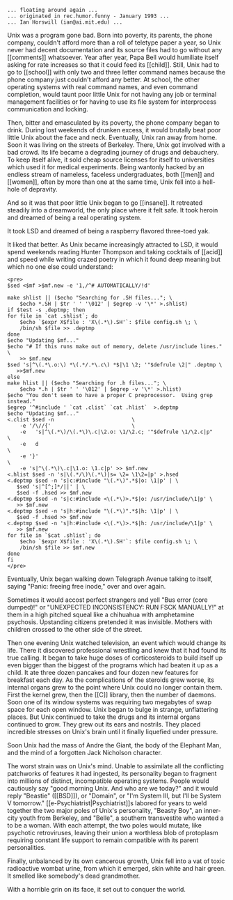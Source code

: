     ... floating around again ...
    ... originated in rec.humor.funny - January 1993 ...
    ... Ian Horswill (ian@ai.mit.edu) ...

Unix was a program gone bad. Born into poverty, its parents, the phone company, couldn't afford more than a roll of teletype paper a year, so Unix never had decent documentation and its source files had to go without any [[comments]] whatsoever.  Year after year, Papa Bell would humiliate itself asking for rate increases so that it could feed its [[child]].  Still, Unix had to go to [[school]] with only two and three letter command names because the phone company just couldn't afford any better.  At school, the other operating systems with real command names, and even command completion, would taunt poor little Unix for not having any job or terminal management facilities or for having to use its file system for interprocess communication and locking. 

Then, bitter and emasculated by its poverty, the phone company began to drink. During lost weekends of drunken excess, it would brutally beat poor little Unix about the face and neck. Eventually, Unix ran away from home.  Soon it was living on the streets of Berkeley.  There, Unix got involved with a bad crowd.  Its life became a degrading journey of drugs and debauchery.  To keep itself alive, it sold cheap source licenses for itself to universities which used it for medical experiments.  Being wantonly hacked by an endless stream of nameless, faceless undergraduates, both [[men]] and [[women]], often by more than one at the same time, Unix fell into a hell-hole of depravity. 

And so it was that poor little Unix began to go [[insane]].  It retreated steadily into a dreamworld, the only place where it felt safe.  It took heroin and dreamed of being a real operating system. 

It took LSD and dreamed of being a raspberry flavored three-toed yak. 

It liked that better.  As Unix became increasingly attracted to LSD, it would spend weekends reading Hunter Thompson and taking cocktails of [[acid]] and speed while writing crazed poetry in which it found deep meaning but which no one else could understand:

    <pre>
    $sed <$mf >$mf.new -e '1,/^# AUTOMATICALLY/!d'

    make shlist || ($echo "Searching for .SH files..."; \
	    $echo *.SH | $tr ' ' '\012' | $egrep -v '\*' >.shlist)
    if $test -s .deptmp; then
	for file in `cat .shlist`; do
	    $echo `$expr X$file : 'X\(.*\).SH'`: $file config.sh \; \
		/bin/sh $file >> .deptmp
	done
	$echo "Updating $mf..."
	$echo "# If this runs make out of memory, delete /usr/include lines." \
	    >> $mf.new
	$sed 's|^\(.*\.o:\) *\(.*/.*\.c\) *$|\1 \2; '"$defrule \2|" .deptmp \
	   >>$mf.new
    else
	make hlist || ($echo "Searching for .h files..."; \
	    $echo *.h | $tr ' ' '\012' | $egrep -v '\*' >.hlist)
	$echo "You don't seem to have a proper C preprocessor.  Using grep instead."
	$egrep '^#include ' `cat .clist` `cat .hlist`  >.deptmp
	$echo "Updating $mf..."
	<.clist $sed -n							\
	    -e '/\//{'							\
	    -e   's|^\(.*\)/\(.*\)\.c|\2.o: \1/\2.c; '"$defrule \1/\2.c|p"
	\
	    -e   d							
	\
	    -e '}'							
	\
	    -e 's|^\(.*\)\.c|\1.o: \1.c|p' >> $mf.new
	<.hlist $sed -n 's|\(.*/\)\(.*\)|s= \2= \1\2=|p' >.hsed
	<.deptmp $sed -n 's|c:#include "\(.*\)".*$|o: \1|p' | \
	   $sed 's|^[^;]*/||' | \
	   $sed -f .hsed >> $mf.new
	<.deptmp $sed -n 's|c:#include <\(.*\)>.*$|o: /usr/include/\1|p' \
	   >> $mf.new
	<.deptmp $sed -n 's|h:#include "\(.*\)".*$|h: \1|p' | \
	   $sed -f .hsed >> $mf.new
	<.deptmp $sed -n 's|h:#include <\(.*\)>.*$|h: /usr/include/\1|p' \
	   >> $mf.new
	for file in `$cat .shlist`; do
	    $echo `$expr X$file : 'X\(.*\).SH'`: $file config.sh \; \
		/bin/sh $file >> $mf.new
	done
    fi
    </pre>

Eventually, Unix began walking down Telegraph Avenue talking to itself, saying "Panic: freeing free inode," over and over again.

Sometimes it would accost perfect strangers and yell "Bus error (core dumped)!" or "UNEXPECTED INCONSISTENCY: RUN FSCK MANUALLY!" at them in a high pitched squeal like a chihuahua with amphetamine psychosis.  Upstanding citizens pretended it was invisible.  Mothers with children crossed to the other side of the street. 

Then one evening Unix watched television, an event which would change its life.  There it discovered professional wrestling and knew that it had found its true calling.  It began to take huge doses of corticosteroids to build itself up even bigger than the biggest of the programs which had beaten it up as a child.  It ate three dozen pancakes and four dozen new features for breakfast each day.  As the complications of the steroids grew worse, its internal organs grew to the point where Unix could no longer contain them.  First the kernel grew, then the [[C]] library, then the number of daemons.  Soon one of its window systems was requiring two megabytes of swap space for each open window.  Unix began to bulge in strange, unflattering places.  But Unix continued to take the drugs and its internal organs continued to grow.  They grew out its ears and nostrils.  They placed incredible stresses on Unix's brain until it finally liquefied under pressure. 

Soon Unix had the mass of Andre the Giant, the body of the Elephant Man, and the mind of a forgotten Jack Nicholson character. 

The worst strain was on Unix's mind.  Unable to assimilate all the conflicting patchworks of features it had ingested, its personality began to fragment into millions of distinct, incompatible operating systems.  People would cautiously say "good morning Unix.  And who are we today?" and it would reply "Beastie" ([[BSD]]), or "Domain", or "I'm System III, but I'll be System V tomorrow."  [[e-Psychiatrist|Psychiatrist]]s labored for years to weld together the two major poles of Unix's personality, "Beasty Boy", an inner-city youth from Berkeley, and "Belle", a southern transvestite who wanted a to be a woman.
With each attempt, the two poles would mutate, like psychotic retroviruses, leaving their union a worthless blob of protoplasm requiring constant life support to remain compatible with its parent personalities. 

Finally, unbalanced by its own cancerous growth, Unix fell into a vat of toxic radioactive wombat urine, from which it emerged, skin white and hair green.   It smelled like somebody's dead grandmother. 

With a horrible grin on its face, it set out to conquer the world.